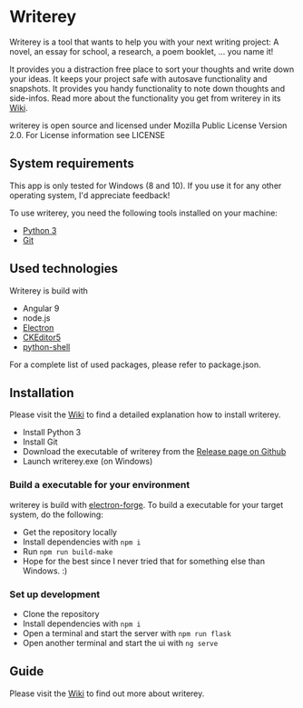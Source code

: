 # Writerey

Writerey is a tool that wants to help you with your next writing project:  A novel, an essay for school, a research, a poem booklet, ... you name it!

It provides you a distraction free place to sort your thoughts and write down your ideas. It keeps your project safe with autosave functionality and snapshots. It provides you handy functionality to note down thoughts and side-infos. Read more about the functionality you get from writerey in its [Wiki](https://github.com/s-blu/writerey/wiki).

writerey is open source and licensed under Mozilla Public License Version 2.0. For License information see LICENSE

## System requirements

This app is only tested for Windows (8 and 10). If you use it for any other operating system, I'd appreciate feedback!

To use writerey, you need the following tools installed on your machine:

- [Python 3](https://www.python.org/downloads/)
- [Git](https://git-scm.com/downloads)


## Used technologies 

Writerey is build with

- Angular 9
- node.js
- [Electron](https://www.electronjs.org/)
- [CKEditor5](https://ckeditor.com/ckeditor-5/)
- [python-shell](https://github.com/extrabacon/python-shell)


For a complete list of used packages, please refer to package.json.

## Installation

Please visit the [Wiki](https://github.com/s-blu/writerey/wiki) to find a detailed explanation how to install writerey.

- Install Python 3
- Install Git 
- Download the executable of writerey from the [Release page on Github](https://github.com/s-blu/writerey/releases/latest)
- Launch writerey.exe (on Windows)

### Build a executable for your environment
writerey is build with [electron-forge](https://www.electronforge.io/). To build a executable for your target system, do the following:

- Get the repository locally
- Install dependencies with `npm i`
- Run `npm run build-make`
- Hope for the best since I never tried that for something else than Windows. :)

### Set up development

- Clone the repository
- Install dependencies with `npm i`
- Open a terminal and start the server with `npm run flask`
- Open another terminal and start the ui with `ng serve`

## Guide

Please visit the [Wiki](https://github.com/s-blu/writerey/wiki) to find out more about writerey.